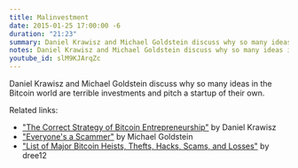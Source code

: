 ```yaml
---
title: Malinvestment
date: 2015-01-25 17:00:00 -6
duration: "21:23"
summary: Daniel Krawisz and Michael Goldstein discuss why so many ideas in the Bitcoin world are terrible investments and pitch a startup of their own.
notes: Daniel Krawisz and Michael Goldstein discuss why so many ideas in the Bitcoin world are terrible investments and pitch a startup of their own. Visit the website for show notes and related links. https://nakamotoinstitute.org/podcast/01-25-15-malinvestments/
youtube_id: slM9KJArqZc
---
```


Daniel Krawisz and Michael Goldstein discuss why so many ideas in the Bitcoin world are terrible investments and pitch a startup of their own.

Related links:

- ["The Correct Strategy of Bitcoin Entrepreneurship"](/mempool/the-correct-strategy-of-bitcoin-entrepreneurship/) by Daniel Krawisz
- ["Everyone's a Scammer"](/mempool/everyones-a-scammer/) by Michael Goldstein
- ["List of Major Bitcoin Heists, Thefts, Hacks, Scams, and Losses"](https://bitcointalk.org/index.php?topic=576337) by dree12
